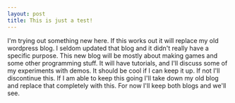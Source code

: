 ```yaml
---
layout: post
title: This is just a test!
---
```


I'm trying out something new here. If this works out it will replace my old wordpress blog. I seldom updated that blog and it didn't really have a specific purpose. This new blog will be mostly about making games and some other programming stuff. It will have tutorials, and I'll discuss some of my experiments with demos. It should be cool if I can keep it up. If not I'll discontinue this. If I am able to keep this going I'll take down my old blog and replace that completely with this. For now I'll keep both blogs and we'll see.